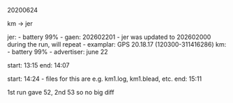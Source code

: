 
20200624

km -> jer

jer:
    - battery 99%
    - gaen: 202602201
        - jer was updated to 202602000 during the run, will 
          repeat
    - examplar: GPS 20.18.17 (120300-311416286)
km:
    - battery 99%
    - advertiser: june 22

start: 13:15 
end: 14:07

start: 14:24 - files for this are e.g. km1.log, km1.blead, etc.
end: 15:11

1st run gave 52, 2nd 53 so no big diff
